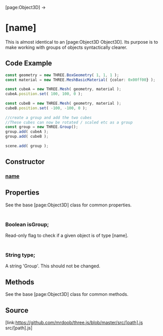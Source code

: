 [page:Object3D] →

# [name]

This is almost identical to an [page:Object3D Object3D]. Its purpose is to
make working with groups of objects syntactically clearer.

## Code Example

  
```ts  
const geometry = new THREE.BoxGeometry( 1, 1, 1 );  
const material = new THREE.MeshBasicMaterial( {color: 0x00ff00} );  
  
const cubeA = new THREE.Mesh( geometry, material );  
cubeA.position.set( 100, 100, 0 );  
  
const cubeB = new THREE.Mesh( geometry, material );  
cubeB.position.set( -100, -100, 0 );  
  
//create a group and add the two cubes  
//These cubes can now be rotated / scaled etc as a group  
const group = new THREE.Group();  
group.add( cubeA );  
group.add( cubeB );  
  
scene.add( group );  
```  

## Constructor

### [name]( )

## Properties

See the base [page:Object3D] class for common properties.

### <br/> Boolean isGroup; <br/>

Read-only flag to check if a given object is of type [name].

### <br/> String type; <br/>

A string 'Group'. This should not be changed.

## Methods

See the base [page:Object3D] class for common methods.

## Source

[link:https://github.com/mrdoob/three.js/blob/master/src/[path].js
src/[path].js]

